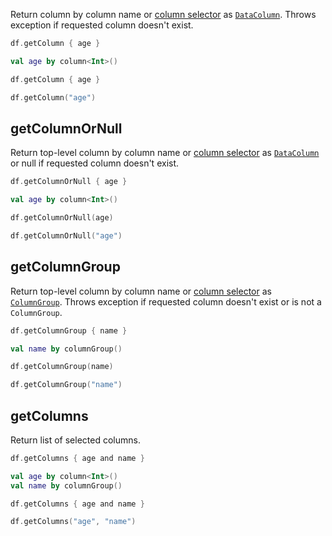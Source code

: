 [//]: # (title: getColumn)

<!---IMPORT org.jetbrains.kotlinx.dataframe.samples.api.Access-->

Return column by column name or [column selector](ColumnSelectors.md) as [`DataColumn`](DataColumn.md). Throws exception if requested column doesn't exist.

<!---FUN getColumn-->
<tabs>
<tab title="Properties">

```kotlin
df.getColumn { age }
```

</tab>
<tab title="Accessors">

```kotlin
val age by column<Int>()

df.getColumn { age }
```

</tab>
<tab title="Strings">

```kotlin
df.getColumn("age")
```

</tab></tabs>
<dataFrame src="org.jetbrains.kotlinx.dataframe.samples.api.Access.getColumn.html"/>
<!---END-->

## getColumnOrNull

Return top-level column by column name or [column selector](ColumnSelectors.md) as [`DataColumn`](DataColumn.md) or null if requested column doesn't exist.

<!---FUN getColumnOrNull-->
<tabs>
<tab title="Properties">

```kotlin
df.getColumnOrNull { age }
```

</tab>
<tab title="Accessors">

```kotlin
val age by column<Int>()

df.getColumnOrNull(age)
```

</tab>
<tab title="Strings">

```kotlin
df.getColumnOrNull("age")
```

</tab></tabs>
<dataFrame src="org.jetbrains.kotlinx.dataframe.samples.api.Access.getColumnOrNull.html"/>
<!---END-->

## getColumnGroup

Return top-level column by column name or [column selector](ColumnSelectors.md) as [`ColumnGroup`](DataColumn.md#columngroup). Throws exception if requested column doesn't exist or is not a `ColumnGroup`.

<!---FUN getColumnGroup-->
<tabs>
<tab title="Properties">

```kotlin
df.getColumnGroup { name }
```

</tab>
<tab title="Accessors">

```kotlin
val name by columnGroup()

df.getColumnGroup(name)
```

</tab>
<tab title="Strings">

```kotlin
df.getColumnGroup("name")
```

</tab></tabs>
<dataFrame src="org.jetbrains.kotlinx.dataframe.samples.api.Access.getColumnGroup.html"/>
<!---END-->

## getColumns

Return list of selected columns.

<!---FUN getColumns-->
<tabs>
<tab title="Properties">

```kotlin
df.getColumns { age and name }
```

</tab>
<tab title="Accessors">

```kotlin
val age by column<Int>()
val name by columnGroup()

df.getColumns { age and name }
```

</tab>
<tab title="Strings">

```kotlin
df.getColumns("age", "name")
```

</tab></tabs>
<dataFrame src="org.jetbrains.kotlinx.dataframe.samples.api.Access.getColumns.html"/>
<!---END-->
